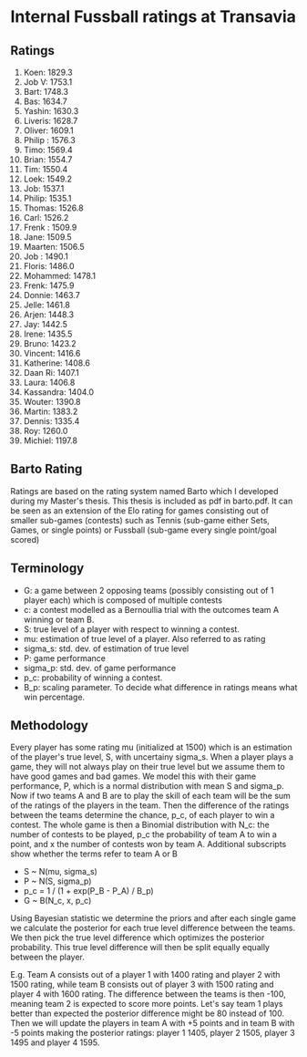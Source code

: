 # Internal Fussball ratings at Transavia
## Ratings
1. Koen: 1829.3 
2. Job V: 1753.1 
3. Bart: 1748.3 
4. Bas: 1634.7 
5. Yashin: 1630.3 
6. Liveris: 1628.7 
7. Oliver: 1609.1 
8. Philip : 1576.3 
9. Timo: 1569.4 
10. Brian: 1554.7 
11. Tim: 1550.4 
12. Loek: 1549.2 
13. Job: 1537.1 
14. Philip: 1535.1 
15. Thomas: 1526.8 
16. Carl: 1526.2 
17. Frenk : 1509.9 
18. Jane: 1509.5 
19. Maarten: 1506.5 
20. Job : 1490.1 
21. Floris: 1486.0 
22. Mohammed: 1478.1 
23. Frenk: 1475.9 
24. Donnie: 1463.7 
25. Jelle: 1461.8 
26. Arjen: 1448.3 
27. Jay: 1442.5 
28. Irene: 1435.5 
29. Bruno: 1423.2 
30. Vincent: 1416.6 
31. Katherine: 1408.6 
32. Daan Ri: 1407.1 
33. Laura: 1406.8 
34. Kassandra: 1404.0 
35. Wouter: 1390.8 
36. Martin: 1383.2 
37. Dennis: 1335.4 
38. Roy: 1260.0 
39. Michiel: 1197.8 

## Barto Rating
Ratings are based on the rating system named Barto which I developed during my Master's thesis. This thesis is included as pdf in barto.pdf. It can be seen as an extension of the Elo rating for games consisting out of smaller sub-games (contests) such as Tennis (sub-game either Sets, Games, or single points) or Fussball (sub-game every single point/goal scored)
## Terminology
- G: a game between 2 opposing teams (possibly consisting out of 1 player each) which is composed of multiple contests
- c: a contest modelled as a Bernoullia trial with the outcomes team A winning or team B.
- S: true level of a player with respect to winning a contest.
- mu: estimation of true level of a player. Also referred to as rating
- sigma_s: std. dev. of estimation of true level
- P: game performance
- sigma_p: std. dev. of game performance
- p_c: probability of winning a contest.
- B_p: scaling parameter. To decide what difference in ratings means what win percentage.
## Methodology
Every player has some rating mu (initialized at 1500) which is an estimation of the player's true level, S, with uncertainy sigma_s. When a player plays a game, they will not always play on their true level but we assume them to have good games and bad games. We model this with their game performance, P, which is a normal distribution with mean S and sigma_p. Now if two teams A and B are to play the skill of each team will be the sum of the ratings of the players in the team. Then the difference of the ratings between the teams determine the chance, p_c, of each player to win a contest. The whole game is then a Binomial distribution with N_c: the number of contests to be played, p_c the probability of team A to win a point, and x the number of contests won by team A. Additional subscripts show whether the terms refer to team A or B
- S ~ N(mu, sigma_s)
- P ~ N(S, sigma_p)
- p_c = 1 / (1 + exp(P_B - P_A) / B_p)
- G ~ B(N_c, x, p_c)

Using Bayesian statistic we determine the priors and after each single game we calculate the posterior for each true level difference between the teams. We then pick the true level difference which optimizes the posterior probability. This true level difference will then be split equally equally between the player. 

E.g. Team A consists out of a player 1 with 1400 rating and player 2 with 1500 rating, while team B consists out of player 3 with 1500 rating and player 4 with 1600 rating. The difference between the teams is then -100, meaning team 2 is expected to score more points. Let's say team 1 plays better than expected the posterior difference might be 80 instead of 100. Then we will update the players in team A with +5 points and in team B with -5 points making the posterior ratings: player 1 1405, player 2 1505, player 3 1495 and player 4 1595.